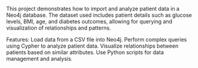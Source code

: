 This project demonstrates how to import and analyze patient data in a Neo4j database. The dataset used includes patient details such as glucose levels, BMI, age, and diabetes outcomes, allowing for querying and visualization of relationships and patterns.

Features:
Load data from a CSV file into Neo4j.
Perform complex queries using Cypher to analyze patient data.
Visualize relationships between patients based on similar attributes.
Use Python scripts for data management and analysis.
